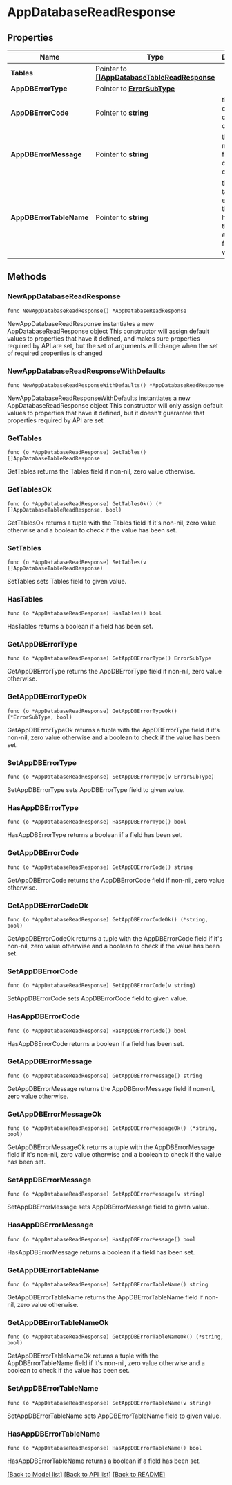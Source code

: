 # AppDatabaseReadResponse

## Properties

Name | Type | Description | Notes
------------ | ------------- | ------------- | -------------
**Tables** | Pointer to [**[]AppDatabaseTableReadResponse**](AppDatabaseTableReadResponse.md) |  | [optional] 
**AppDBErrorType** | Pointer to [**ErrorSubType**](ErrorSubType.md) |  | [optional] 
**AppDBErrorCode** | Pointer to **string** | the error code from database driver | [optional] 
**AppDBErrorMessage** | Pointer to **string** | the error message from database driver | [optional] 
**AppDBErrorTableName** | Pointer to **string** | the first table that encounters the error to help SDK to throw the error in a friendly way  | [optional] 

## Methods

### NewAppDatabaseReadResponse

`func NewAppDatabaseReadResponse() *AppDatabaseReadResponse`

NewAppDatabaseReadResponse instantiates a new AppDatabaseReadResponse object
This constructor will assign default values to properties that have it defined,
and makes sure properties required by API are set, but the set of arguments
will change when the set of required properties is changed

### NewAppDatabaseReadResponseWithDefaults

`func NewAppDatabaseReadResponseWithDefaults() *AppDatabaseReadResponse`

NewAppDatabaseReadResponseWithDefaults instantiates a new AppDatabaseReadResponse object
This constructor will only assign default values to properties that have it defined,
but it doesn't guarantee that properties required by API are set

### GetTables

`func (o *AppDatabaseReadResponse) GetTables() []AppDatabaseTableReadResponse`

GetTables returns the Tables field if non-nil, zero value otherwise.

### GetTablesOk

`func (o *AppDatabaseReadResponse) GetTablesOk() (*[]AppDatabaseTableReadResponse, bool)`

GetTablesOk returns a tuple with the Tables field if it's non-nil, zero value otherwise
and a boolean to check if the value has been set.

### SetTables

`func (o *AppDatabaseReadResponse) SetTables(v []AppDatabaseTableReadResponse)`

SetTables sets Tables field to given value.

### HasTables

`func (o *AppDatabaseReadResponse) HasTables() bool`

HasTables returns a boolean if a field has been set.

### GetAppDBErrorType

`func (o *AppDatabaseReadResponse) GetAppDBErrorType() ErrorSubType`

GetAppDBErrorType returns the AppDBErrorType field if non-nil, zero value otherwise.

### GetAppDBErrorTypeOk

`func (o *AppDatabaseReadResponse) GetAppDBErrorTypeOk() (*ErrorSubType, bool)`

GetAppDBErrorTypeOk returns a tuple with the AppDBErrorType field if it's non-nil, zero value otherwise
and a boolean to check if the value has been set.

### SetAppDBErrorType

`func (o *AppDatabaseReadResponse) SetAppDBErrorType(v ErrorSubType)`

SetAppDBErrorType sets AppDBErrorType field to given value.

### HasAppDBErrorType

`func (o *AppDatabaseReadResponse) HasAppDBErrorType() bool`

HasAppDBErrorType returns a boolean if a field has been set.

### GetAppDBErrorCode

`func (o *AppDatabaseReadResponse) GetAppDBErrorCode() string`

GetAppDBErrorCode returns the AppDBErrorCode field if non-nil, zero value otherwise.

### GetAppDBErrorCodeOk

`func (o *AppDatabaseReadResponse) GetAppDBErrorCodeOk() (*string, bool)`

GetAppDBErrorCodeOk returns a tuple with the AppDBErrorCode field if it's non-nil, zero value otherwise
and a boolean to check if the value has been set.

### SetAppDBErrorCode

`func (o *AppDatabaseReadResponse) SetAppDBErrorCode(v string)`

SetAppDBErrorCode sets AppDBErrorCode field to given value.

### HasAppDBErrorCode

`func (o *AppDatabaseReadResponse) HasAppDBErrorCode() bool`

HasAppDBErrorCode returns a boolean if a field has been set.

### GetAppDBErrorMessage

`func (o *AppDatabaseReadResponse) GetAppDBErrorMessage() string`

GetAppDBErrorMessage returns the AppDBErrorMessage field if non-nil, zero value otherwise.

### GetAppDBErrorMessageOk

`func (o *AppDatabaseReadResponse) GetAppDBErrorMessageOk() (*string, bool)`

GetAppDBErrorMessageOk returns a tuple with the AppDBErrorMessage field if it's non-nil, zero value otherwise
and a boolean to check if the value has been set.

### SetAppDBErrorMessage

`func (o *AppDatabaseReadResponse) SetAppDBErrorMessage(v string)`

SetAppDBErrorMessage sets AppDBErrorMessage field to given value.

### HasAppDBErrorMessage

`func (o *AppDatabaseReadResponse) HasAppDBErrorMessage() bool`

HasAppDBErrorMessage returns a boolean if a field has been set.

### GetAppDBErrorTableName

`func (o *AppDatabaseReadResponse) GetAppDBErrorTableName() string`

GetAppDBErrorTableName returns the AppDBErrorTableName field if non-nil, zero value otherwise.

### GetAppDBErrorTableNameOk

`func (o *AppDatabaseReadResponse) GetAppDBErrorTableNameOk() (*string, bool)`

GetAppDBErrorTableNameOk returns a tuple with the AppDBErrorTableName field if it's non-nil, zero value otherwise
and a boolean to check if the value has been set.

### SetAppDBErrorTableName

`func (o *AppDatabaseReadResponse) SetAppDBErrorTableName(v string)`

SetAppDBErrorTableName sets AppDBErrorTableName field to given value.

### HasAppDBErrorTableName

`func (o *AppDatabaseReadResponse) HasAppDBErrorTableName() bool`

HasAppDBErrorTableName returns a boolean if a field has been set.


[[Back to Model list]](../README.md#documentation-for-models) [[Back to API list]](../README.md#documentation-for-api-endpoints) [[Back to README]](../README.md)



